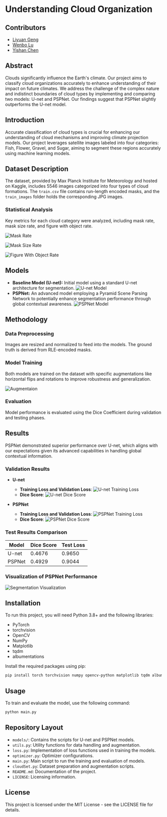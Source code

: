 # Understanding Cloud Organization

## Contributors

- [Liyuan Geng](mailto:lg3490@nyu.edu)
- [Wenbo Lu](mailto:wl2707@nyu.edu)
- [Yishan Chen](mailto:yc5046@nyu.edu)

## Abstract

Clouds significantly influence the Earth's climate. Our project aims to classify cloud organizations accurately to enhance understanding of their impact on future climates. We address the challenge of the complex nature and indistinct boundaries of cloud types by implementing and comparing two models: U-net and PSPNet. Our findings suggest that PSPNet slightly outperforms the U-net model.

## Introduction

Accurate classification of cloud types is crucial for enhancing our understanding of cloud mechanisms and improving climate projection models. Our project leverages satellite images labeled into four categories: Fish, Flower, Gravel, and Sugar, aiming to segment these regions accurately using machine learning models.

## Dataset Description

The dataset, provided by Max Planck Institute for Meteorology and hosted on Kaggle, includes 5546 images categorized into four types of cloud formations. The `train.csv` file contains run-length encoded masks, and the `train_images` folder holds the corresponding JPG images.

### Statistical Analysis

Key metrics for each cloud category were analyzed, including mask rate, mask size rate, and figure with object rate.

![Mask Rate](images/mask_rate.jpg "Figure 1: Mask Rate")

![Mask Size Rate](images/mask_size_rate.jpg "Figure 2: Mask Size Rate")

![Figure With Object Rate](images/figwithobjrate.jpg "Figure 3: Figure With Object Rate")

## Models

- **Baseline Model (U-net):** Initial model using a standard U-net architecture for segmentation.
![U-net Model](images/Unet.png "Figure 4: U-net Model")
- **PSPNet:** An advanced model employing a Pyramid Scene Parsing Network to potentially enhance segmentation performance through global contextual awareness.
![PSPNet Model](images/PSPnet.png "Figure 5: PSPNet Model")

## Methodology

### Data Preprocessing
Images are resized and normalized to feed into the models. The ground truth is derived from RLE-encoded masks.

### Model Training
Both models are trained on the dataset with specific augmentations like horizontal flips and rotations to improve robustness and generalization.

![Augmentaion](images/259371b_aug.png "Figure 6: Data Augmentation")

### Evaluation
Model performance is evaluated using the Dice Coefficient during validation and testing phases.

## Results

PSPNet demonstrated superior performance over U-net, which aligns with our expectations given its advanced capabilities in handling global contextual information.

### Validation Results

- **U-net**
  - **Training Loss and Validation Loss**:
  ![U-net Training Loss](images/U-net-loss.png "Figure 7: U-net Training Loss and Validation Loss")
  - **Dice Score**:
  ![U-net Dice Score](images/DiceScoreUnet.png "Figure 8: U-net Dice Score")

- **PSPNet**
  - **Training Loss and Validation Loss**:
  ![PSPNet Training Loss](images/PSPNet-loss.png "Figure 9: PSPNet Training Loss and Validation Loss")
  - **Dice Score**:
  ![PSPNet Dice Score](images/DiceScorePSPNet.png "Figure 10: PSPNet Dice Score")
    

### Test Results Comparison

| Model  | Dice Score       | Test Loss        |
|--------|------------------|------------------|
| U-net  | 0.4676           | 0.9650           |
| PSPNet | 0.4929           | 0.9044           |

### Visualization of PSPNet Performance

![Segmentation Visualization](images/Visualization.png "Figure 11: Segmentation Visualization")

## Installation

To run this project, you will need Python 3.8+ and the following libraries:
- PyTorch
- torchvision
- OpenCV
- NumPy
- Matplotlib
- tqdm
- albumentations

Install the required packages using pip:

```bash
pip install torch torchvision numpy opencv-python matplotlib tqdm albumentations
```

## Usage

To train and evaluate the model, use the following command:

```bash
python main.py
```

## Repository Layout

- `models/`: Contains the scripts for U-net and PSPNet models.
- `utils.py`: Utility functions for data handling and augmentation.
- `loss.py`: Implementation of loss functions used in training the models.
- `optimizer.py`: Optimizer configurations.
- `main.py`: Main script to run the training and evaluation of models.
- `cloudSet.py`: Dataset preparation and augmentation scripts.
- `README.md`: Documentation of the project.
- `LICENSE`: Licensing information.

## License

This project is licensed under the MIT License - see the LICENSE file for details.
